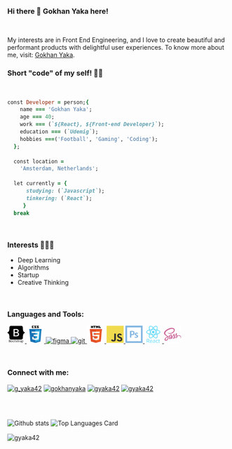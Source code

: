 ### Hi there 👋 Gokhan Yaka here!
<br/>

<p>
My interests are in Front End Engineering, and I love to create beautiful and performant products with delightful user experiences.  To know more about me, visit: <a href="http://www.gokhanyaka.com/">Gokhan Yaka</a>.
</p>
<h3>Short "code" of my self! 🧑🏻</h3>

<br/>

 ```ruby
 const Developer = person;{
     name === 'Gokhan Yaka';
     age === 40;
     work === (`${React}, ${Front-end Developer}`);
     education === (`Udemig`);
     hobbies ===('Football', 'Gaming', 'Coding');
   };

   const location =
     'Amsterdam, Netherlands';

   let currently = {
       studying: (`Javascript`);
       tinkering: (`React`);
      }
   break
 ```

<br/>

### Interests 👨🏻‍💻
- Deep Learning
- Algorithms
- Startup
- Creative Thinking
<br/>

<h3 align="left">Languages and Tools:</h3>
<p align="left"> <a href="https://getbootstrap.com" target="_blank" rel="noreferrer"> <img src="https://raw.githubusercontent.com/devicons/devicon/master/icons/bootstrap/bootstrap-plain-wordmark.svg" alt="bootstrap" width="40" height="40"/> </a> <a href="https://www.w3schools.com/css/" target="_blank" rel="noreferrer"> <img src="https://raw.githubusercontent.com/devicons/devicon/master/icons/css3/css3-original-wordmark.svg" alt="css3" width="40" height="40"/> </a> <a href="https://www.figma.com/" target="_blank" rel="noreferrer"> <img src="https://www.vectorlogo.zone/logos/figma/figma-icon.svg" alt="figma" width="40" height="40"/> </a> <a href="https://git-scm.com/" target="_blank" rel="noreferrer"> <img src="https://www.vectorlogo.zone/logos/git-scm/git-scm-icon.svg" alt="git" width="40" height="40"/> </a> <a href="https://www.w3.org/html/" target="_blank" rel="noreferrer"> <img src="https://raw.githubusercontent.com/devicons/devicon/master/icons/html5/html5-original-wordmark.svg" alt="html5" width="40" height="40"/> </a> <a href="https://developer.mozilla.org/en-US/docs/Web/JavaScript" target="_blank" rel="noreferrer"> <img src="https://raw.githubusercontent.com/devicons/devicon/master/icons/javascript/javascript-original.svg" alt="javascript" width="40" height="40"/> </a> <a href="https://www.photoshop.com/en" target="_blank" rel="noreferrer"> <img src="https://raw.githubusercontent.com/devicons/devicon/master/icons/photoshop/photoshop-line.svg" alt="photoshop" width="40" height="40"/> </a> <a href="https://reactjs.org/" target="_blank" rel="noreferrer"> <img src="https://raw.githubusercontent.com/devicons/devicon/master/icons/react/react-original-wordmark.svg" alt="react" width="40" height="40"/> </a> <a href="https://sass-lang.com" target="_blank" rel="noreferrer"> <img src="https://raw.githubusercontent.com/devicons/devicon/master/icons/sass/sass-original.svg" alt="sass" width="40" height="40"/> </a> </p>
<br/>

<h3 align="left">Connect with me:</h3>
<p align="left">
<a href="https://twitter.com/g_yaka42" target="blank"><img align="center" src="https://raw.githubusercontent.com/rahuldkjain/github-profile-readme-generator/master/src/images/icons/Social/twitter.svg" alt="g_yaka42" height="30" width="40" /></a>
<a href="https://linkedin.com/in/gokhanyaka" target="blank"><img align="center" src="https://raw.githubusercontent.com/rahuldkjain/github-profile-readme-generator/master/src/images/icons/Social/linked-in-alt.svg" alt="gokhanyaka" height="30" width="40" /></a>
<a href="https://instagram.com/gyaka42" target="blank"><img align="center" src="https://raw.githubusercontent.com/rahuldkjain/github-profile-readme-generator/master/src/images/icons/Social/instagram.svg" alt="gyaka42" height="30" width="40" /></a>
<a href="https://www.youtube.com/c/gyaka42" target="blank"><img align="center" src="https://raw.githubusercontent.com/rahuldkjain/github-profile-readme-generator/master/src/images/icons/Social/youtube.svg" alt="gyaka42" height="30" width="40" /></a>
</p>
<br/><br/>


![Github stats](https://github-readme-stats.vercel.app/api?username=gyaka42&theme=highcontrast&show_icons=true&count_private=true)
![Top Languages Card](https://github-readme-stats.vercel.app/api/top-langs/?username=gyaka42&theme=highcontrast&layout=compact)
<br/>
<p><img align="center" src="https://github-readme-streak-stats.herokuapp.com/?user=gyaka42&theme=highcontrast&" alt="gyaka42" /></p>

